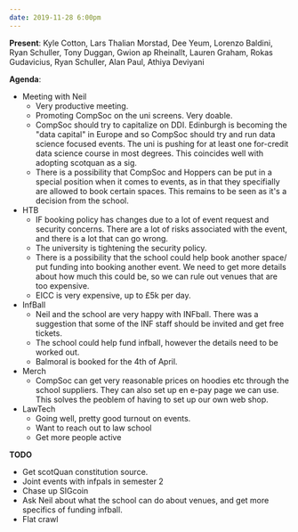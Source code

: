 ```yaml
---
date: 2019-11-28 6:00pm
---
```


**Present**:
Kyle Cotton, Lars Thalian Morstad, Dee Yeum, Lorenzo Baldini, Ryan Schuller, Tony Duggan, Gwion ap Rheinallt, Lauren Graham, Rokas Gudavicius, Ryan Schuller, Alan Paul, Athiya Deviyani

**Agenda**:

- Meeting with Neil
  - Very productive meeting.
  - Promoting CompSoc on the uni screens. Very doable.
  - CompSoc should try to capitalize on DDI. Edinburgh is becoming the "data capital" in Europe and so CompSoc should try and run data science focused events. The uni is pushing for at least one for-credit data science course in most degrees. This coincides well with adopting scotquan as a sig.
  - There is a possibility that CompSoc and Hoppers can be put in a special position when it comes to events, as in that they specifially are allowed to book certain spaces. This remains to be seen as it's a decision from the school.
- HTB
  - IF booking policy has changes due to a lot of event request and security concerns. There are a lot of risks associated with the event, and there is a lot that can go wrong.
  - The university is tightening the security policy.
  - There is a possibility that the school could help book another space/ put funding into booking another event. We need to get more details about how much this could be, so we can rule out venues that are too expensive.
  - EICC is very expensive, up to £5k per day.
- InfBall
  - Neil and the school are very happy with INFball. There was a suggestion that some of the INF staff should be invited and get free tickets.
  - The school could help fund infball, however the details need to be worked out.
  - Balmoral is booked for the 4th of April.
- Merch
  - CompSoc can get very reasonable prices on hoodies etc through the school suppliers. They can also set up en e-pay page we can use. This solves the peoblem of having to set up our own web shop.
- LawTech
  - Going well, pretty good turnout on events.
  - Want to reach out to law school
  - Get more people active

**TODO**

- Get scotQuan constitution source.
- Joint events with infpals in semester 2
- Chase up SIGcoin
- Ask Neil about what the school can do about venues, and get more specifics of funding infball.
- Flat crawl
